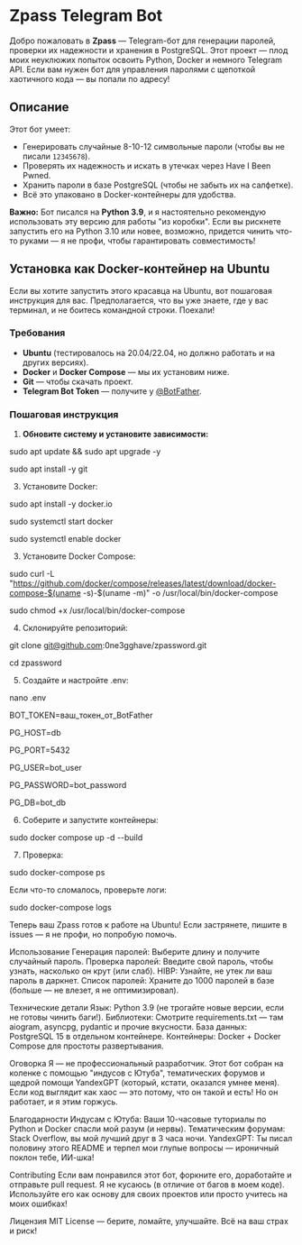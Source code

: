 # Zpass Telegram Bot

Добро пожаловать в **Zpass** — Telegram-бот для генерации паролей, проверки их надежности и хранения в PostgreSQL. 
Этот проект — плод моих неуклюжих попыток освоить Python, Docker и немного Telegram API. 
Если вам нужен бот для управления паролями с щепоткой хаотичного кода — вы попали по адресу!

## Описание
Этот бот умеет:
- Генерировать случайные 8-10-12 символьные пароли (чтобы вы не писали `12345678`).
- Проверять их надежность и искать в утечках через Have I Been Pwned.
- Хранить пароли в базе PostgreSQL (чтобы не забыть их на салфетке).
- Всё это упаковано в Docker-контейнеры для удобства.

**Важно:** Бот писался на **Python 3.9**, и я настоятельно рекомендую использовать эту версию для работы "из коробки". 
Если вы рискнете запустить его на Python 3.10 или новее, возможно, придется чинить что-то руками — я не профи, чтобы гарантировать совместимость!

## Установка как Docker-контейнер на Ubuntu

Если вы хотите запустить этого красавца на Ubuntu, вот пошаговая инструкция для вас. 
Предполагается, что вы уже знаете, где у вас терминал, и не боитесь командной строки. Поехали!

### Требования
- **Ubuntu** (тестировалось на 20.04/22.04, но должно работать и на других версиях).
- **Docker** и **Docker Compose** — мы их установим ниже.
- **Git** — чтобы скачать проект.
- **Telegram Bot Token** — получите у [@BotFather](https://t.me/BotFather).

### Пошаговая инструкция

1. **Обновите систему и установите зависимости:**

 sudo apt update && sudo apt upgrade -y

 sudo apt install -y git
   
3. Установите Docker:
	
 sudo apt install -y docker.io
	
 sudo systemctl start docker
	
 sudo systemctl enable docker

3. Установите Docker Compose:
	
 sudo curl -L "https://github.com/docker/compose/releases/latest/download/docker-compose-$(uname -s)-$(uname -m)" -o /usr/local/bin/docker-compose
	
 sudo chmod +x /usr/local/bin/docker-compose

4. Склонируйте репозиторий:
	
 git clone git@github.com:0ne3gghave/zpassword.git
	
 cd zpassword

5. Создайте и настройте .env:
	
 nano .env
	
 BOT_TOKEN=ваш_токен_от_BotFather
	
 PG_HOST=db
	
 PG_PORT=5432
	
 PG_USER=bot_user
	
 PG_PASSWORD=bot_password
	
 PG_DB=bot_db

6. Соберите и запустите контейнеры:
	
 sudo docker compose up -d --build
	
7. Проверка: 
	
 sudo docker-compose ps
	
Если что-то сломалось, проверьте логи:
	
 sudo docker-compose logs

Теперь ваш Zpass готов к работе на Ubuntu! Если застрянете, пишите в issues — я не профи, но попробую помочь.

Использование
	Генерация паролей: Выберите длину и получите случайный пароль.
	Проверка паролей: Введите свой пароль, чтобы узнать, насколько он крут 	(или 	слаб).
	HIBP: Узнайте, не утек ли ваш пароль в даркнет.
	Список паролей: Храните до 1000 паролей в базе (больше — не влезет, я не 	оптимизировал).

Технические детали
	Язык: Python 3.9 (не трогайте новые версии, если не готовы чинить баги!).
	Библиотеки: Смотрите requirements.txt — там aiogram, asyncpg, pydantic и 	прочие вкусности.
	База данных: PostgreSQL 15 в отдельном контейнере.
	Контейнеры: Docker + Docker Compose для простоты развертывания.

Оговорка
	Я — не профессиональный разработчик. Этот бот собран на коленке с помощью 	"индусов с Ютуба", тематических форумов и щедрой помощи YandexGPT 	(который, 	кстати, оказался умнее меня). Если код выглядит как хаос — это 	потому, что он 	такой и есть! Но он работает, и я этим горжусь.


Благодарности
	Индусам с Ютуба: Ваши 10-часовые туториалы по Python и Docker спасли мой 	разум (и нервы).
	Тематическим форумам: Stack Overflow, вы мой лучший друг в 3 часа ночи.
	YandexGPT: Ты писал половину этого README и терпел мои глупые вопросы — 	ироничный поклон тебе, ИИ-шка!

Contributing
Если вам понравился этот бот, форкните его, доработайте и отправьте pull request. Я не кусаюсь (в отличие от багов в моем коде). Используйте его как основу для своих проектов или просто учитесь на моих ошибках!

Лицензия
MIT License — берите, ломайте, улучшайте. Всё на ваш страх и риск!
